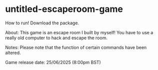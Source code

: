 # untitled-escaperoom-game
How to run!
Download the package.

About:
This game is an escape room I built by myself! You have to use a really old computer to hack and escape the room.

Notes:
Please note that the function of certain commands have been altered.

Game release date:
25/06/2025 (8:00pm BST)
